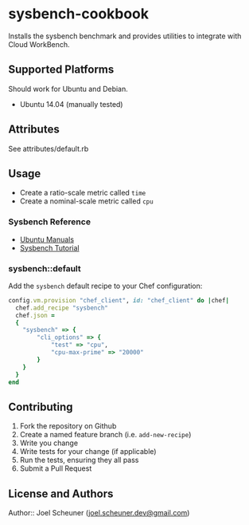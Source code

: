 # sysbench-cookbook

Installs the sysbench benchmark and provides utilities to integrate with Cloud WorkBench.

## Supported Platforms

Should work for Ubuntu and Debian.

* Ubuntu 14.04 (manually tested)

## Attributes

See attributes/default.rb

## Usage

* Create a ratio-scale metric called `time`
* Create a nominal-scale metric called `cpu`

### Sysbench Reference

* [Ubuntu Manuals](http://manpages.ubuntu.com/manpages/trusty/man1/sysbench.1.html)
* [Sysbench Tutorial](http://www.howtoforge.com/how-to-benchmark-your-system-cpu-file-io-mysql-with-sysbench)

### sysbench::default

Add the `sysbench` default recipe to your Chef configuration:

```ruby
config.vm.provision "chef_client", id: "chef_client" do |chef|
  chef.add_recipe "sysbench"
  chef.json =
  {
    "sysbench" => {
        "cli_options" => {
            "test" => "cpu",
            "cpu-max-prime" => "20000"
        }
    }
  }
end
```

## Contributing

1. Fork the repository on Github
2. Create a named feature branch (i.e. `add-new-recipe`)
3. Write you change
4. Write tests for your change (if applicable)
5. Run the tests, ensuring they all pass
6. Submit a Pull Request

## License and Authors

Author:: Joel Scheuner (joel.scheuner.dev@gmail.com)
